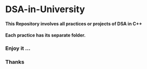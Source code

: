 # DSA-in-University

#### This Repository involves all practices or projects of DSA in C++
#### Each practice has its separate folder.

### Enjoy it ...
### Thanks 

